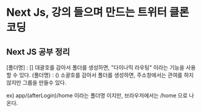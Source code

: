 # Next Js, 강의 들으며 만드는 트위터 클론코딩

## Next JS 공부 정리

[폴더명] : [] 대괄호를 감아서 폴더를 생성하면, "다이나믹 라우팅" 이라는 기능을 사용할 수 있다.
(폴더명) : () 소괄호를 감아서 폴더를 생성하면, 주소창에서는 관여를 하지 않지만 그룹을 만들수 있다.

ex) app/(afterLogin)/home 이라는 폴더명 이지만, 브라우저에서는 /home 으로 나온다.
